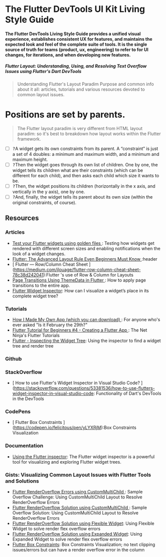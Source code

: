 # The Flutter DevTools UI Kit Living Style Guide

#### The Flutter DevTools Living Style Guide provides a unified visual experience,  establishes consistent UX for features, and maintains the expected look and feel of the complete suite of tools.  It is the single source of truth for teams (product, ux, engineering) to refer to for UI changes, for iterations, and when developing new features.


##### Flutter Layout:  Understanding, Using, and Resolving Text Overflow Issues using Flutter's Dart DevTools

>  Understanding Flutter's Layout Paradim 
Purpose and common info about it all: articles, tutorials and various resources devoted to common layout issues.

# Positions are set by parents.
> The Flutter layout paradim is very different from HTML layout paradim: so it's best to breakdown how layout works within the Flutter framework.


- [ ] <kbd>?</kbd>A widget gets its own constraints from its parent. A “constraint” is just a set of 4 doubles: a minimum and maximum width, and a minimum and maximum height.
- [ ] <kbd>?</kbd>Then the widget goes through its own list of children. One by one, the widget tells its children what are their constraints (which can be different for each child), and then asks each child which size it wants to be.
- [ ] <kbd>?</kbd>Then, the widget positions its children (horizontally in the x axis, and vertically in the y axis), one by one.
- [ ] <kbd>?</kbd>And, finally, the widget tells its parent about its own size (within the original constraints, of course).

## Resources
### Articles
*  [ Test your Flutter widgets using golden files ](https://medium.com/swlh/test-your-flutter-widgets-using-golden-files-b533ac0de469): Testing how widgets get rendered with different screen sizes and enabling notifications when the look of a widget changes.
*  [ Flutter: The Advanced Layout Rule Even Beginners Must Know ](https://medium.com/flutter-community/flutter-the-advanced-layout-rule-even-beginners-must-know-edc9516d1a2):header
*  [ Flutter — Row/Column Cheat Sheet ] (https://medium.com/jlouage/flutter-row-column-cheat-sheet-78c38d242041):Flutter 's use of Row & Column for Layouts
*  [ Page Transitions Using ThemeData in Flutter ](https://medium.com/flutter-community/page-transitions-using-themedata-in-flutter-c24afadb0b5d): How to apply page transitions to the entire app.
* [Flutter Widget Inspector](https://medium.com/pslove/flutter-widget-inspector-aa7c828854d6): How can I visualize a widget’s place in its complete widget tree?

### Tutorials
*  [ How I Made My Own App (which you can download) ](https://www.youtube.com/watch?v=W89i7qqhuLQ): For anyone who's ever asked "Is it February the 29th?"
*  [ Flutter Tutorial for Beginners #4 - Creating a Flutter App ](https://www.youtube.com/watch?v=TSIhiZ5jRB0&list=PL4cUxeGkcC9jLYyp2Aoh6hcWuxFDX6PBJ&index=5&t=0s): The Net Ninja's Flutter Tutorials
*  [ Flutter - Inspecting the Widget Tree](https://www.youtube.com/watch?v=T2fgPSWvoZo): Using the inspector to find a widget tree and render tree

### Github

### StackOverflow
*  [ How to use Flutter's Widget Inspector in Visual Studio Code? ](https://stackoverflow.com/questions/53381536/how-to-use-flutters-widget-inspector-in-visual-studio-code: Functionality of Dart's DevTools in the DevTools

### CodePens
*  [ Flutter Box Constraints ] (https://codepen.io/felicitous/pen/yLYXRjM):Box Constraints Visualization

### Documentation
* [Using the Flutter inspector](https://flutter.dev/docs/development/tools/devtools/inspector): The Flutter widget inspector is a powerful tool for visualizing and exploring Flutter widget trees.

### Gists:  Visualizing Common Layout Issues with Flutter Tools and Solutions
* [Flutter RenderOverflow Errors using CustomMultiChild ](https://gist.github.com/raison00/b11a9a7dedf70500d9fb8bd215d86de6): Sample Overflow Challenge: Using CustomMultiChild Layout to Resolve RenderOverflow Errors
* [Flutter RenderOverflow Solution using CustomMultiChild ](https://gist.github.com/raison00/fb4ce93653187da22f9cfdb9eab7af52): Sample Overflow Solution: Using CustomMultiChild Layout to Resolve RenderOverflow Errors
* [Flutter RenderOverflow Solution using Flexible Widget](https://gist.github.com/raison00/679ad092bdfd5979e766507c1dc7a0e9): Using Flexible Widget to solve render flex overflow errors
* [Flutter RenderOverflow Solution using Expanded Widget](https://gist.github.com/raison00/27f6302019514b0c5f8150f9fdfa6a88): Using Expanded Widget to solve render flex overflow errors
* [Flutter Box Constraints](https://gist.github.com/raison00/311b04d2898178f14766675673dfa16a): Box Constraints Visualization; no text clipping issues/errors but can have a render overflow error in the column





